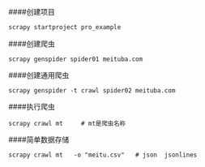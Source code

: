 ####创建项目

```python
scrapy startproject pro_example
```

####创建爬虫

```
scrapy genspider spider01 meituba.com
```

####创建通用爬虫

```
scrapy genspider -t crawl spider02 meituba.com
```

####执行爬虫

```
scrapy crawl mt     # mt是爬虫名称
```

####简单数据存储

```
scrapy crawl mt   -o "meitu.csv"   # json  jsonlines
```



